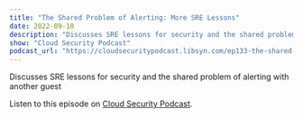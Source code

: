 ```yaml
---
title: "The Shared Problem of Alerting: More SRE Lessons"
date: 2022-09-10
description: "Discusses SRE lessons for security and the shared problem of alerting with another guest"
show: "Cloud Security Podcast"
podcast_url: "https://cloudsecuritypodcast.libsyn.com/ep133-the-shared-problem-of-alerting-more-sre-lessons-for-security"
---
```


Discusses SRE lessons for security and the shared problem of alerting with another guest

Listen to this episode on [Cloud Security Podcast](https://cloudsecuritypodcast.libsyn.com/ep133-the-shared-problem-of-alerting-more-sre-lessons-for-security).
